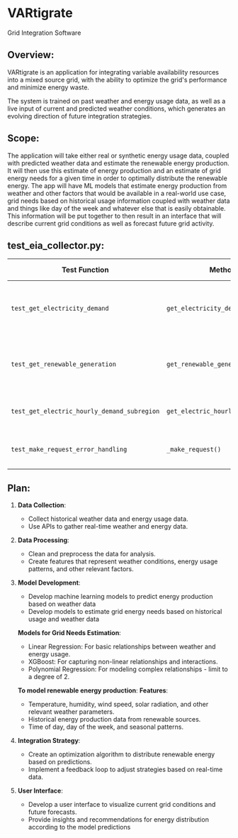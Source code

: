 # VARtigrate
Grid Integration Software


## Overview:

VARtigrate is an application for integrating variable availability resources into a mixed source grid, with the ability to optimize the grid's performance and minimize energy waste.  

The system is trained on past weather and energy usage data, as well as a live input of current and predicted weather conditions, which generates an evolving direction of future integration strategies.

## Scope: 

The application will take either real or synthetic energy usage data, coupled with predicted weather data and estimate the renewable energy production.  It will then use this estimate of energy production and an estimate of grid energy needs for a given time in order to optimally distribute the renewable energy.  The app will have ML models that estimate energy production from weather and other factors that would be available in a real-world use case, grid needs based on historical usage information coupled with weather data and things like day of the week and whatever else that is easily obtainable.  This information will be put together to then result in an interface that will describe current grid conditions as well as forecast future grid activity.

## test_eia_collector.py:

| Test Function                               | Method Tested                            | Scenario         | What it Verifies                                   |
| ------------------------------------------- | ---------------------------------------- | ---------------- | -------------------------------------------------- |
| `test_get_electricity_demand`               | `get_electricity_demand()`               | Normal usage     | Parses demand data correctly into a DataFrame      |
| `test_get_renewable_generation`             | `get_renewable_generation()`             | Normal usage     | Handles renewable fuel types and parses generation |
| `test_get_electric_hourly_demand_subregion` | `get_electric_hourly_demand_subregion()` | Normal usage     | Parses subregion demand correctly                  |
| `test_make_request_error_handling`          | `_make_request()`                        | API error occurs | Raises and logs exceptions correctly               |


## Plan:

1. **Data Collection**: 
   - Collect historical weather data and energy usage data.
   - Use APIs to gather real-time weather and energy data.
2. **Data Processing**:
   - Clean and preprocess the data for analysis.
   - Create features that represent weather conditions, energy usage patterns, and other relevant factors.
3. **Model Development**:
    - Develop machine learning models to predict energy production based on weather data
    - Develop models to estimate grid energy needs based on historical usage and weather data 

    **Models for Grid Needs Estimation**:
    - Linear Regression: For basic relationships between weather and energy usage.
    - XGBoost: For capturing non-linear relationships and interactions.
    - Polynomial Regression: For modeling complex relationships - limit to a degree of 2.

    **To model renewable energy production**:
    **Features**:
   - Temperature, humidity, wind speed, solar radiation, and other relevant weather parameters.
    - Historical energy production data from renewable sources.
    - Time of day, day of the week, and seasonal patterns.


    
4. **Integration Strategy**:
   - Create an optimization algorithm to distribute renewable energy based on predictions.
   - Implement a feedback loop to adjust strategies based on real-time data.
5. **User Interface**:
   - Develop a user interface to visualize current grid conditions and future forecasts.
   - Provide insights and recommendations for energy distribution according to the model predictions



